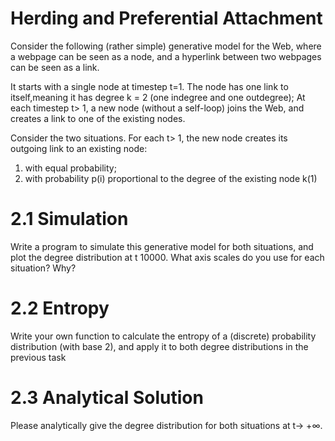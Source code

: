 # Herding and Preferential Attachment

Consider the following (rather simple) generative model for the Web, where a webpage can be seen as a node, and a hyperlink between two webpages can be seen as a link.

It starts with a single node at timestep t=1. The node has one link to itself,meaning it has degree k = 2 (one indegree and one outdegree);
At each timestep t> 1, a new node (without a self-loop) joins the Web, and creates a link to one of the existing nodes.

Consider the two situations. For each t> 1, the new node creates its outgoing link to an existing node:

1. with equal probability;
2. with probability p(i) proportional to the degree of the existing node k(1)

# 2.1 Simulation 

Write a program to simulate this generative model for both situations, and plot the degree distribution at t 10000. What axis scales do you use for each situation? Why?

# 2.2 Entropy

Write your own function to calculate the entropy of a (discrete) probability distribution (with base 2), and apply it to both degree distributions in the previous task

# 2.3 Analytical Solution

Please analytically give the degree distribution for both situations at t→ +∞.

